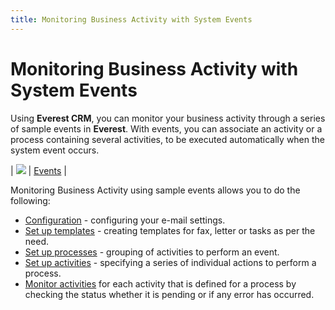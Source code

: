```yaml
---
title: Monitoring Business Activity with System Events
---
```


# Monitoring Business Activity with System Events


Using **Everest CRM**,  you can monitor your business activity through a series of sample events  in **Everest**. With events, you can  associate an activity or a process containing several activities, to be  executed automatically when the system event occurs.


| ![]({{site.crm_baseurl}}/img/lens.gif) | [Events]({{site.sc_chm}}/options/events/events.html) |



Monitoring Business Activity using sample events allows you to do the  following:

- [Configuration]({{site.crm_baseurl}}/standard-crm/bam/configuration_business_activity_monitoring.html)  - configuring your e-mail settings.
- [Set  up templates]({{site.crm_baseurl}}/standard-crm/bam/templates/templates.html)<font style="color: #000000;" color="#000000"> </font>- creating templates for  fax, letter or tasks as per the need.
- [Set  up processes]({{site.crm_baseurl}}/standard-crm/bam/processes/define_processes.html) - grouping of activities to perform an event.
- [Set  up activities]({{site.crm_baseurl}}/standard-crm/bam/activity/define_activities.html) - specifying a series of individual actions to perform  a process.
- [Monitor  activities]({{site.crm_baseurl}}/standard-crm/bam/activity/monitoring-activities/monitor_activities.html) for each activity that is defined for a process by checking  the status whether it is pending or if any error has occurred.

